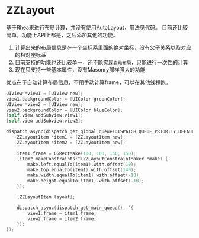# ZZLayout

基于Rhea来进行布局计算，并没有使用AutoLayout，用法见代码。
目前还比较简单，功能上API上都是，之后添加其他的功能。

1. 计算出来的布局信息是在一个坐标系里面的绝对坐标，没有父子关系以及对应的相对座标系
2. 目前支持的功能也还比较单一，还不能实现`自动布局`，只能进行一次性的计算
3. 现在只支持一些基本属性，没有Masonry那样强大的功能

优点在于自动计算布局信息，不用手动计算frame，可以在其他线程跑。

``` Objective-C
UIView *view1 = [UIView new];
view1.backgroundColor = [UIColor greenColor];
UIView *view2 = [UIView new];
view2.backgroundColor = [UIColor blueColor];
[self.view addSubview:view1];
[self.view addSubview:view2];

dispatch_async(dispatch_get_global_queue(DISPATCH_QUEUE_PRIORITY_DEFAULT, 0), ^{
    ZZLayoutItem *item1 = [ZZLayoutItem new];
    ZZLayoutItem *item2 = [ZZLayoutItem new];

    item1.frame = CGRectMake(100, 100, 150, 150);
    [item2 makeConstraints:^(ZZLayoutConstraintMaker *make) {
        make.left.equalTo(item1).with.offset(10);
        make.top.equalTo(item1).with.offset(140);
        make.width.equalTo(item1).with.offset(-10);
        make.height.equalTo(item1).with.offset(-10);
    }];

    [ZZLayoutItem layout];

    dispatch_async(dispatch_get_main_queue(), ^{
        view1.frame = item1.frame;
        view2.frame = item2.frame;
    });
});
```

